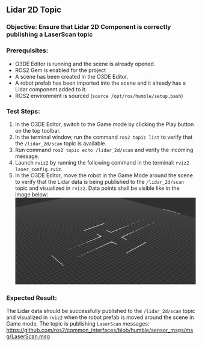 ## Lidar 2D Topic

### Objective: Ensure that Lidar 2D Component is correctly publishing a LaserScan topic
### Prerequisites:

- O3DE Editor is running and the scene is already opened.
- ROS2 Gem is enabled for the project
- A scene has been created in the O3DE Editor.
- A robot prefab has been imported into the scene and it already has a Lidar component added to it.
- ROS2 environment is sourced (`source /opt/ros/humble/setup.bash`)

### Test Steps:

1. In the O3DE Editor, switch to the Game mode by clicking the Play button on the top toolbar.
2. In the terminal window, run the command `ros2 topic list` to verify that the `/lidar_2d/scan` topic is available.
3. Run command `ros2 topic echo /lidar_2d/scan` and verify the incoming message.
4. Launch `rviz2` by running the following command in the terminal: `rviz2 laser_config.rviz`.
5. In the O3DE Editor, move the robot in the Game Mode around the scene to verify that the Lidar data is being published to the `/lidar_2d/scan` topic and visualized in `rviz2`. Data points shall be visible like in the image below: ![LaserScan in RVIZ](Images/laser_scan_rviz.png)

### Expected Result:

The Lidar data should be successfully published to the `/lidar_2d/scan` topic and visualized in `rviz2` when the robot prefab is moved around the scene in Game mode. The topic is publishing `LaserScan` messages: https://github.com/ros2/common_interfaces/blob/humble/sensor_msgs/msg/LaserScan.msg